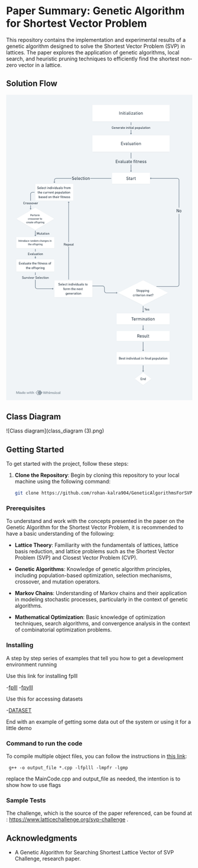 # Paper Summary: Genetic Algorithm for Shortest Vector Problem

This repository contains the implementation and experimental results of a genetic algorithm designed to solve the Shortest Vector Problem (SVP) in lattices. The paper explores the application of genetic algorithms, local search, and heuristic pruning techniques to efficiently find the shortest non-zero vector in a lattice.

## Solution Flow

![Solution Flow](flow_.png)

## Class Diagram
![Class diagram](class_diagram (3).png)

## Getting Started

To get started with the project, follow these steps:

1. **Clone the Repository**: Begin by cloning this repository to your local machine using the following command:

   ```bash
   git clone https://github.com/rohan-kalra904/GeneticAlgorithmsForSVP.git


### Prerequisites


To understand and work with the concepts presented in the paper on the Genetic Algorithm for the Shortest Vector Problem, it is recommended to have a basic understanding of the following:

- **Lattice Theory**: Familiarity with the fundamentals of lattices, lattice basis reduction, and lattice problems such as the Shortest Vector Problem (SVP) and Closest Vector Problem (CVP).

- **Genetic Algorithms**: Knowledge of genetic algorithm principles, including population-based optimization, selection mechanisms, crossover, and mutation operators.

- **Markov Chains**: Understanding of Markov chains and their application in modeling stochastic processes, particularly in the context of genetic algorithms.

- **Mathematical Optimization**: Basic knowledge of optimization techniques, search algorithms, and convergence analysis in the context of combinatorial optimization problems.


### Installing

A step by step series of examples that tell you how to get a development
environment running

Use this link for installing fplll

-[fplll](https://github.com/fplll/fplll)
-[fpylll](https://github.com/fplll/fpylll)

Use this for accessing datasets

-[DATASET](https://www.latticechallenge.org/svp-challenge/)

End with an example of getting some data out of the system or using it
for a little demo

### Command to run the code
To compile multiple object files, you can follow the instructions in [this link](https://ornl-training.github.io/cpp-compiler-intro/03-object-files/):


     g++ -o output_file *.cpp -lfplll -lmpfr -lgmp


replace the MainCode.cpp and output_file as needed, the intention is to show how to use flags

### Sample Tests

The challenge, which is the source of the paper referenced, can be found at : https://www.latticechallenge.org/svp-challenge .


## Acknowledgments

  - A Genetic Algorithm for Searching Shortest Lattice Vector of SVP Challenge, research paper.
